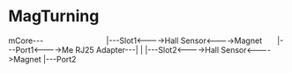 # MagTurning

mCore---                                |---Slot1<---->Hall Sensor<---->Magnet
       |---Port1<---->Me RJ25 Adapter---|
       |                                |---Slot2<---->Hall Sensor<---->Magnet
       |---Port2
